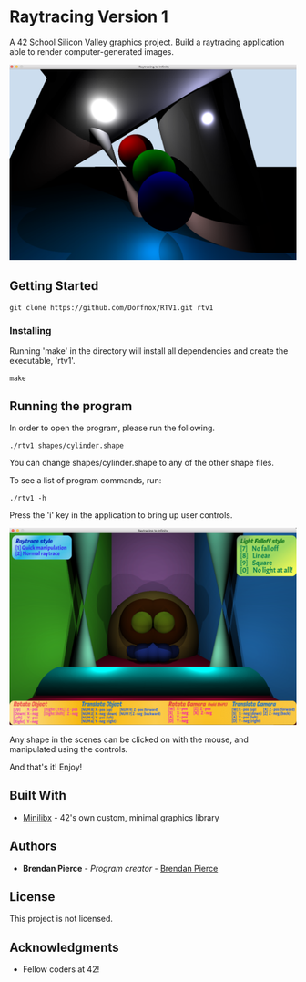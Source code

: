 # Raytracing Version 1

A 42 School Silicon Valley graphics project.
Build a raytracing application able to render computer-generated images.

![Example](https://raw.githubusercontent.com/Dorfnox/RTV1/master/example_images/example2.png)

## Getting Started

```
git clone https://github.com/Dorfnox/RTV1.git rtv1
```

### Installing

Running 'make' in the directory will install all dependencies and create the executable, 'rtv1'.

```
make
```

## Running the program

In order to open the program, please run the following.

```
./rtv1 shapes/cylinder.shape
```

You can change shapes/cylinder.shape to any of the other shape files.

To see a list of program commands, run:

```
./rtv1 -h
```

Press the 'i' key in the application to bring up user controls.

![Example](https://raw.githubusercontent.com/Dorfnox/RTV1/master/example_images/example1.png)

Any shape in the scenes can be clicked on with the mouse, and manipulated using the controls.

And that's it! Enjoy!

## Built With

* [Minilibx](https://github.com/qst0/ft_libgfx) - 42's own custom, minimal graphics library

## Authors

* **Brendan Pierce** - *Program creator* - [Brendan Pierce](https://github.com/Dorfnox/)

## License

This project is not licensed.

## Acknowledgments

* Fellow coders at 42!

